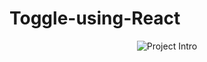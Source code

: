 # Toggle-using-React
<div align="center">
<img alt="Project Intro" src="src/scree-capture(15).gif">
</div>
